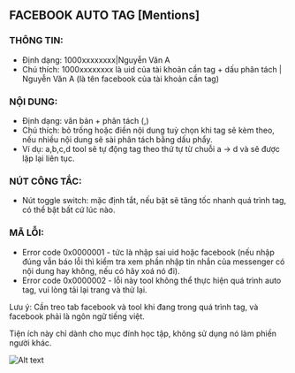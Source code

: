 ## FACEBOOK AUTO TAG [Mentions]

### THÔNG TIN:
+ Định dạng: 1000xxxxxxxx|Nguyễn Văn A
+ Chú thích: 1000xxxxxxxx là uid của tài khoản cần tag + dấu phân tách | Nguyễn Văn A (là tên facebook của tài khoản cần tag)
### NỘI DUNG:
+ Định dạng: văn bản + phân tách (,)
+ Chú thích: bỏ trống hoặc điền nội dung tuỳ chọn khi tag sẽ kèm theo, nếu nhiều nội dung sẽ sài phân tách bằng dấu phẩy.
+ Ví dụ: a,b,c,d tool sẽ tự động tag theo thứ tự từ chuỗi a -> d và sẽ được lặp lại liên tục.
### NÚT CÔNG TẮC:
+ Nút toggle switch: mặc định tắt, nếu bật sẽ tăng tốc nhanh quá trình tag, có thể bật bất cứ lúc nào.
### MÃ LỖI:
+ Error code 0x0000001 - tức là nhập sai uid hoặc facebook (nếu nhập đúng vẫn báo lỗi thì kiểm tra xem phần nhập tin nhắn của messenger có nội dung hay không, nếu có hãy xoá nó đi).
+ Error code 0x0000002 - lỗi này tool không thể thực hiện quá trình auto tag, vui lòng tải lại trang và thử lại.


Lưu ý: Cần treo tab facebook và tool khi đang trong quá trình tag, và facebook phải là ngôn ngữ tiếng việt.

Tiện ích này chỉ dành cho mục đính học tập, không sử dụng nó làm phiền người khác.



<img
  src="https://i.ibb.co/JpCpNnM/nh-ch-p-m-n-h-nh-2024-09-20-175338.png"
  alt="Alt text"
  title="Optional title"
  style="display: inline-block; margin: 0 auto; max-width: 300px">
